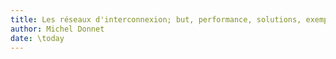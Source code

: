 ```yaml
---
title: Les réseaux d'interconnexion; but, performance, solutions, exemples
author: Michel Donnet
date: \today
---
```



